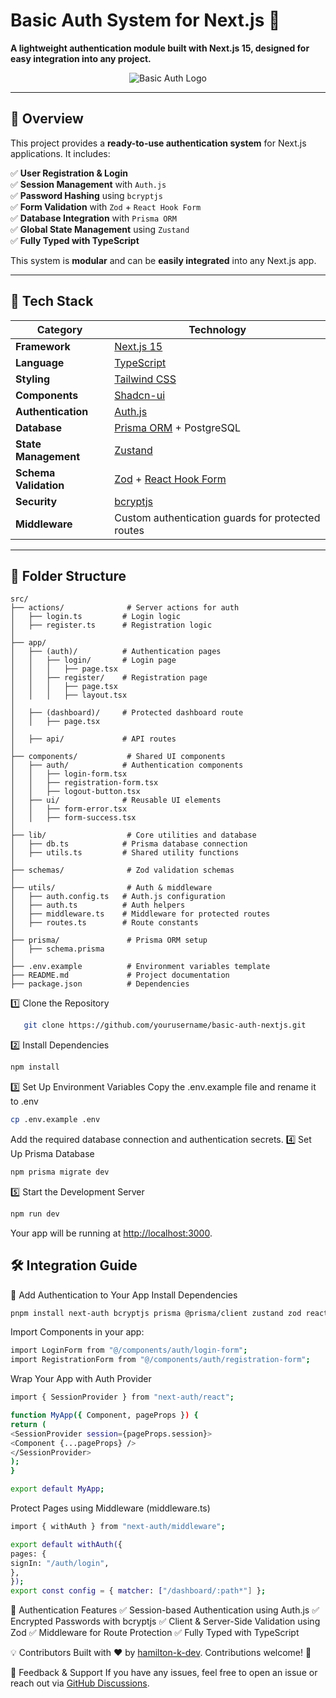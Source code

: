 # **Basic Auth System for Next.js** 🚀

**A lightweight authentication module built with Next.js 15, designed for easy integration into any project.**

<p align="center">
  <img src="https://user-images.githubusercontent.com/9113740/201498152-b171abb8-9225-487a-821c-6ff49ee48579.png" alt="Basic Auth Logo">
</p>

---

## **🔹 Overview**

This project provides a **ready-to-use authentication system** for Next.js applications. It includes:

✅ **User Registration & Login**  
✅ **Session Management** with `Auth.js`  
✅ **Password Hashing** using `bcryptjs`  
✅ **Form Validation** with `Zod` + `React Hook Form`  
✅ **Database Integration** with `Prisma ORM`  
✅ **Global State Management** using `Zustand`  
✅ **Fully Typed with TypeScript**

This system is **modular** and can be **easily integrated** into any Next.js app.

---

## **📌 Tech Stack**

| Category              | Technology                                                                |
| --------------------- | ------------------------------------------------------------------------- |
| **Framework**         | [Next.js 15](https://nextjs.org/)                                         |
| **Language**          | [TypeScript](https://www.typescriptlang.org/)                             |
| **Styling**           | [Tailwind CSS](https://tailwindcss.com/)                                  |
| **Components**        | [Shadcn-ui](https://ui.shadcn.com/)                                       |
| **Authentication**    | [Auth.js](https://authjs.dev/)                                            |
| **Database**          | [Prisma ORM](https://www.prisma.io/) + PostgreSQL                         |
| **State Management**  | [Zustand](https://zustand-demo.pmnd.rs/)                                  |
| **Schema Validation** | [Zod](https://zod.dev/) + [React Hook Form](https://react-hook-form.com/) |
| **Security**          | [bcryptjs](https://www.npmjs.com/package/bcryptjs)                        |
| **Middleware**        | Custom authentication guards for protected routes                         |

---

## **📂 Folder Structure**

```plaintext
src/
├── actions/              # Server actions for auth
│   ├── login.ts         # Login logic
│   ├── register.ts      # Registration logic
│
├── app/
│   ├── (auth)/          # Authentication pages
│   │   ├── login/       # Login page
│   │   │   ├── page.tsx
│   │   ├── register/    # Registration page
│   │   │   ├── page.tsx
│   │   │   ├── layout.tsx
│
│   ├── (dashboard)/     # Protected dashboard route
│   │   ├── page.tsx
│
│   ├── api/             # API routes
│
├── components/           # Shared UI components
│   ├── auth/            # Authentication components
│   │   ├── login-form.tsx
│   │   ├── registration-form.tsx
│   │   ├── logout-button.tsx
│   ├── ui/              # Reusable UI elements
│   │   ├── form-error.tsx
│   │   ├── form-success.tsx
│
├── lib/                  # Core utilities and database
│   ├── db.ts            # Prisma database connection
│   ├── utils.ts         # Shared utility functions
│
├── schemas/              # Zod validation schemas
│
├── utils/                # Auth & middleware
│   ├── auth.config.ts   # Auth.js configuration
│   ├── auth.ts          # Auth helpers
│   ├── middleware.ts    # Middleware for protected routes
│   ├── routes.ts        # Route constants
│
├── prisma/               # Prisma ORM setup
│   ├── schema.prisma
│
├── .env.example          # Environment variables template
├── README.md             # Project documentation
├── package.json          # Dependencies
```

1️⃣ Clone the Repository

```sh
   git clone https://github.com/yourusername/basic-auth-nextjs.git
```

2️⃣ Install Dependencies

```sh
npm install
```

3️⃣ Set Up Environment Variables
Copy the .env.example file and rename it to .env

```sh
cp .env.example .env
```

Add the required database connection and authentication secrets.
4️⃣ Set Up Prisma Database

```sh
npm prisma migrate dev
```

5️⃣ Start the Development Server

```sh
npm run dev
```

Your app will be running at [http://localhost:3000](http://localhost:3000).

## 🛠️ Integration Guide

🔗 Add Authentication to Your App
Install Dependencies

```sh
pnpm install next-auth bcryptjs prisma @prisma/client zustand zod react-hook-form
```

Import Components in your app:

```sh
import LoginForm from "@/components/auth/login-form";
import RegistrationForm from "@/components/auth/registration-form";
```

Wrap Your App with Auth Provider

```sh
import { SessionProvider } from "next-auth/react";

function MyApp({ Component, pageProps }) {
return (
<SessionProvider session={pageProps.session}>
<Component {...pageProps} />
</SessionProvider>
);
}

export default MyApp;
```

Protect Pages using Middleware (middleware.ts)

```sh
import { withAuth } from "next-auth/middleware";

export default withAuth({
pages: {
signIn: "/auth/login",
},
});
export const config = { matcher: ["/dashboard/:path*"] };
```

🔐 Authentication Features
✅ Session-based Authentication using Auth.js
✅ Encrypted Passwords with bcryptjs
✅ Client & Server-Side Validation using Zod
✅ Middleware for Route Protection
✅ Fully Typed with TypeScript

💡 Contributors
Built with ❤️ by [hamilton-k-dev](https://github.com/hamilton-k-dev). Contributions welcome! 🚀

💬 Feedback & Support
If you have any issues, feel free to open an issue or reach out via [GitHub Discussions](https://github.com/hamilton-k-dev/basic-auth/discussions).

```

```

```

```
